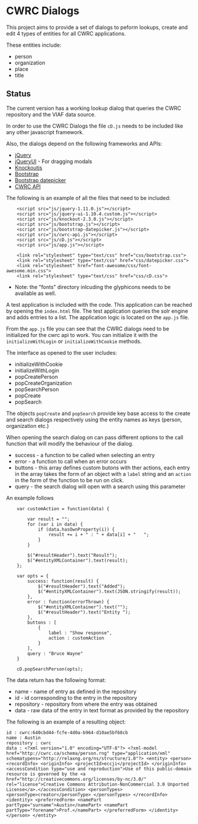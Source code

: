 CWRC Dialogs
============

This project aims to provide a set of dialogs to peform lookups, create and edit 4 types of entities for all CWRC applications.

These entities include:

+ person
+ organization
+ place
+ title

Status
------

The current version has a working lookup dialog that queries the CWRC repository and the VIAF data source.

In order to use the CWRC Dialogs the file `cD.js` needs to be included like any other javascript framework.

Also, the dialogs depend on the following frameworks and APIs:

+ [jQuery](http://jquery.com)
+ [jQueryUI](http://jqueryui.com) - For dragging modals
+ [Knockoutjs](http://knockoutjs.com/)
+ [Bootstrap](http://getbootstrap.com/)
+ [Bootstrap datepicker](http://www.eyecon.ro/bootstrap-datepicker/)
+ [CWRC API](https://github.com/cwrc/CWRC-ccm-rest-api)

The following is an example of all the files that need to be included:

```
	<script src="js/jquery-1.11.0.js"></script>
	<script src="js/jquery-ui-1.10.4.custom.js"></script>		
	<script src="js/knockout-2.3.0.js"></script>
	<script src="js/bootstrap.js"></script>
	<script src="js/bootstrap-datepicker.js"></script>
	<script src="js/cwrc-api.js"></script>
	<script src="js/cD.js"></script>
	<script src="js/app.js"></script>

	<link rel="stylesheet" type="text/css" href="css/bootstrap.css">
	<link rel="stylesheet" type="text/css" href="css/datepicker.css">
	<link rel="stylesheet" href="font-awesome/css/font-awesome.min.css">
	<link rel="stylesheet" type="text/css" href="css/cD.css">
```		

* Note: the "fonts" directory inlcuding the glyphicons needs to be available as well.

A test application is included with the code. This application can be reached by opening the `index.html` file. The test application queries the solr engine and adds entries to a list. The application logic is located on the `app.js` file.

From the `app.js` file you can see that the CWRC dialogs need to be initialized for the cwrc api to work. You can initialize it with the `initializeWithLogin` or `initializeWithCookie` methods.

The interface as opened to the user includes:

+ initializeWithCookie
+ initializeWithLogin
+ popCreatePerson
+ popCreateOrganization
+ popSearchPerson
+ popCreate 
+ popSearch

The objects `popCreate` and `popSearch` provide key base access to the create and search dialogs respectively using the entity names as keys (person, organization etc.) 

When opening the search dialog on can pass different options to the call function that will modify the behaviour of the dialog.

+ success - a function to be called when selecting an entry
+ error - a function to call when an error occurs
+ buttons - this array defines custom butons with ther actions, each entry in the array takes the form of an object with a `label` string and an `action` in the form of the function to be run on click.
+ query - the search dialog will open with a search using this parameter

An example follows

```
	var customAction = function(data) {

		var result = "";
		for (var i in data) {
			if (data.hasOwnProperty(i)) {
				result += i + " : " + data[i] + "	";
			}
		}

		$("#resultHeader").text("Result");
		$("#entityXMLContainer").text(result);
	};

	var opts = {
		success: function(result) {
			$("#resultHeader").text("Added");
			$("#entityXMLContainer").text(JSON.stringify(result));
		},
		error : function(errorThrown) {
			$("#entityXMLContainer").text("");
			$("#resultHeader").text("Entity ");
		},
		buttons : [
			{
				label : "Show response",
				action : customAction
			}
		],
		query : "Bruce Wayne"
	}

	cD.popSearchPerson(opts);
```

The data return has the following format:

+ name - name of entry as defined in the repository
+ id - id corresponding to the entry in the repository
+ repository - repository from where the entry was obtained
+ data - raw data of the entry in text format as provided by the repository

The following is an example of a resulting object:

```
id : cwrc:640cbd44-fcfe-4d0a-b964-d10ae5bf68cb 
name : Austin 
repository : cwrc 
data : <?xml version="1.0" encoding="UTF-8"?> <?xml-model href="http://cwrc.ca/schema/person.rng" type="application/xml" schematypens="http://relaxng.org/ns/structure/1.0"?> <entity> <person> <recordInfo> <originInfo> <projectId>eccji</projectId> </originInfo> <accessCondition type="use and reproduction">Use of this public-domain resource is governed by the <a href="http://creativecommons.org/licenses/by-nc/3.0/" rel="license">Creative Commons Attribution-NonCommercial 3.0 Unported License</a>.</accessCondition> <personTypes> <personType>creator</personType> </personTypes> </recordInfo> <identity> <preferredForm> <namePart partType="surname">Austin</namePart> <namePart partType="forename">Prof.</namePart> </preferredForm> </identity> </person> </entity> 

```
